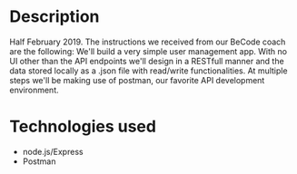 # Description

Half February 2019. The instructions we received from our BeCode coach are the following: 
        We'll build a very simple user management app. With no UI other than the API endpoints we'll design in a RESTfull manner and the data stored locally as a .json file with read/write functionalities. At multiple steps we'll be making use of postman, our favorite API development environment.


# Technologies used

- node.js/Express
- Postman 
